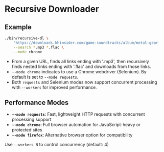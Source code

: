 # Recursive Downloader

## Example

```bash
./bin/recursive-dl \
    'https://downloads.khinsider.com/game-soundtracks/album/metal-gear-solid-4-guns-of-the-patriots-the-complete-soundtrack' \
    --search *.mp3 *.flac \
    --mode chrome
```

- From a given URL, finds all links ending with '.mp3', then recursively finds nested links ending with '.flac' and downloads from those links.
- `--mode chrome` indicates to use a Chrome webdriver (Selenium). By default is set to `--mode requests`.
- Both `requests` and Selenium modes now support concurrent processing with `--workers` for improved performance.

## Performance Modes

- **`--mode requests`**: Fast, lightweight HTTP requests with concurrent processing support
- **`--mode chrome`**: Full browser automation for JavaScript-heavy or protected sites
- **`--mode firefox`**: Alternative browser option for compatibility

Use `--workers N` to control concurrency (default: 4)

